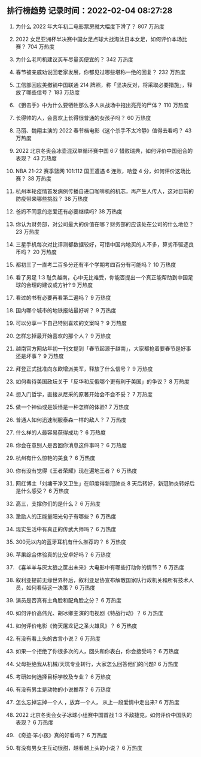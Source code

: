 
## 排行榜趋势 记录时间：2022-02-04 08:27:28
  
  1. 为什么 2022 年大年初二电影票房就大幅度下滑了？ 807 万热度
    
  2. 2022 女足亚洲杯半决赛中国女足点球大战淘汰日本女足，如何评价本场比赛？ 704 万热度
    
  3. 为什么老司机建议买车尽量买便宜的？ 342 万热度
    
  4. 春节被亲戚劝说回老家发展，你都见过哪些堪称一绝的回复？ 232 万热度
    
  5. 工信部回应美撤销中国联通 214 牌照，称「坚决反对，将采取必要措施」，释放了哪些信号？ 183 万热度
    
  6. 《狙击手》中为什么要牺牲那么多人从战场中拖出亮亮的尸体？ 110 万热度
    
  7. 长得帅的人，会喜欢上长得很普通的女孩子吗？ 60 万热度
    
  8. 马丽、魏翔主演的 2022 春节档电影《这个杀手不太冷静》值得去看吗？ 43 万热度
    
  9. 2022 北京冬奥会冰壶混双单循环赛中国 6:7 惜败瑞典，如何评价中国组合的表现？ 43 万热度
    
  10. NBA 21-22 赛季篮网 101:112 国王遭遇 6 连败，哈登 4 分，如何评价这场比赛？ 38 万热度
    
  11. 杭州本轮疫情首发病例传播自进口咖啡机的机芯，再产生人传人，这对目前的防疫带来哪些挑战？ 38 万热度
    
  12. 爸妈不同意的恋爱还有必要继续吗? 38 万热度
    
  13. 你认为财务部，对公司最大的价值在哪？财务部的应该处在公司的什么地位？ 23 万热度
    
  14. 三星手机每次对比评测都数据较好，可惜中国内地买的人不多，算劣币驱逐良币吗？ 20 万热度
    
  15. 都初三了一直考二百多分还有半个学期考四百分有可能吗？ 10 万热度
    
  16. 看了男足 1:3 耻负越南，心中无比难受，你能否提出一个真正能帮助到中国足球的合理的建议或方针? 9 万热度
    
  17. 看过的书有必要再看第二遍吗？ 9 万热度
    
  18. 国内哪个城市的地铁报站最好听？ 9 万热度
    
  19. 可以分享一下自己特别喜欢的文案吗？ 9 万热度
    
  20. 怎样忘掉最开始喜欢的那个人？ 9 万热度
    
  21. 越南官方网站年初一刊文提到「春节起源于越南」，大家都抢着要春节是好事还是坏事？ 9 万热度
    
  22. 拜登正式批准向东欧增派美军，释放了什么信号？ 9 万热度
    
  23. 如何看待美国政坛关于「反华和反俄哪个更有利于美国」的争议？ 8 万热度
    
  24. 想入门哲学，直接从尼采的原著开始会不会不妥？ 7 万热度
    
  25. 做一个神仙或是妖怪是一种怎样的体验? 7 万热度
    
  26. 普通人如何迅速制服泰森一样的敌人？ 7 万热度
    
  27. 什么样的人最容易获得成功？ 6 万热度
    
  28. 你会在意别人是否回你消息这件事吗？ 6 万热度
    
  29. 杭州有什么惊艳的美食？ 6 万热度
    
  30. 你有没有觉得《王者荣耀》现在遍地王者？ 6 万热度
    
  31. 网红博主「刘墉干净又卫生」在印度得新冠肺炎 8 天后转好，新冠肺炎转好后是什么感受？ 6 万热度
    
  32. 高三，支撑你们的是什么？ 6 万热度
    
  33. 激励人的正能量阳光句子有哪些？ 6 万热度
    
  34. 现实生活中有真正的传武大师吗？ 6 万热度
    
  35. 300元以内的蓝牙耳机有什么推荐的？ 6 万热度
    
  36. 苹果综合体验真的比安卓好吗？ 6 万热度
    
  37. 《喜羊羊与灰太狼之筐出未来》大电影中有哪些打动你的情节？ 6 万热度
    
  38. 叙利亚提前无缘世界杯后，叙利亚足协宣布解散国家队行政机关和所有技术人员，如何看待这一决策？ 6 万热度
    
  39. 演员是否真有主角脸和配角脸之分？ 6 万热度
    
  40. 如何评价高伟光、胡冰卿主演的电视剧《特战行动》？ 6 万热度
    
  41. 如何评价电影《倚天屠龙记之圣火雄风》？ 6 万热度
    
  42. 有没有看上头的古言小说？ 6 万热度
    
  43. 如果一个拒绝了你很多次的人，回头和你表白，你会接受吗？ 6 万热度
    
  44. 父母拒绝我从机械/天坑专业转行，大家怎么回答他们的问题? 6 万热度
    
  45. 考研如何选择目标学校及专业？ 6 万热度
    
  46. 有没有男主是动物的小说推荐？ 6 万热度
    
  47. 怎么忘掉忘掉一个人 ，放弃一个人， 从上一段爱情中走出来? 6 万热度
    
  48. 2022 北京冬奥会女子冰球小组赛中国首战 1:3 不敌捷克，如何评价中国队的表现？ 6 万热度
    
  49. 《奇迹·笨小孩》真的好看吗？ 6 万热度
    
  50. 有没有男女主互动很甜，越看越上头的小说？ 6 万热度
    